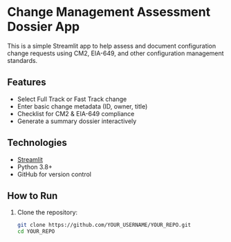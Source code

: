 # Change Management Assessment Dossier App

This is a simple Streamlit app to help assess and document configuration change requests using CM2, EIA-649, and other configuration management standards.

## Features

- Select Full Track or Fast Track change
- Enter basic change metadata (ID, owner, title)
- Checklist for CM2 & EIA-649 compliance
- Generate a summary dossier interactively

## Technologies

- [Streamlit](https://streamlit.io)
- Python 3.8+
- GitHub for version control

## How to Run

1. Clone the repository:
   ```bash
   git clone https://github.com/YOUR_USERNAME/YOUR_REPO.git
   cd YOUR_REPO
